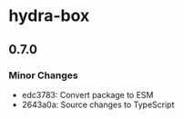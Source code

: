# hydra-box

## 0.7.0

### Minor Changes

- edc3783: Convert package to ESM
- 2643a0a: Source changes to TypeScript
